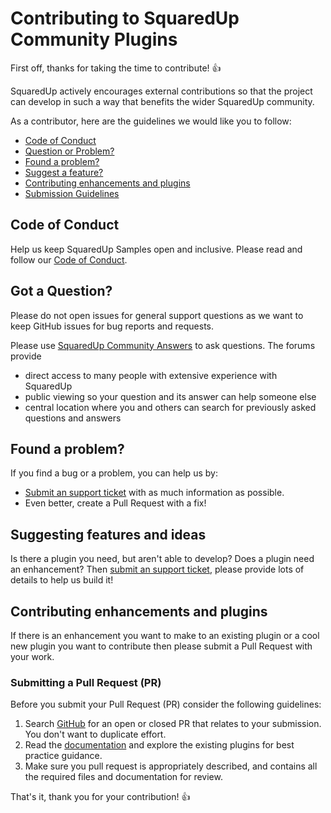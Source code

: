 # Contributing to SquaredUp Community Plugins

First off, thanks for taking the time to contribute! :+1:

SquaredUp actively encourages external contributions so that the project can develop in such a way that benefits the wider SquaredUp community.

As a contributor, here are the guidelines we would like you to follow:

* [Code of Conduct](#coc)
* [Question or Problem?](#question)
* [Found a problem?](#problem)
* [Suggest a feature?](#request)
* [Contributing enhancements and plugins](#contribute)
* [Submission Guidelines](#submit)


## <a name="coc"></a> Code of Conduct

Help us keep SquaredUp Samples open and inclusive.
Please read and follow our [Code of Conduct](CODE_OF_CONDUCT.md).

## <a name="question"></a> Got a Question?

Please do not open issues for general support questions as we want to keep GitHub issues for bug reports and requests. 

Please use [SquaredUp Community Answers](https://community.squaredup.com) to ask questions. The forums provide

* direct access to many people with extensive experience with SquaredUp
* public viewing so your question and its answer can help someone else
* central location where you and others can search for previously asked questions and answers

## <a name="problem"></a>Found a problem?
If you find a bug or a problem, you can help us by:

* [Submit an support ticket](https://docs.squaredup.com/submit-ticket) with as much information as possible.
* Even better, create a Pull Request with a fix!

## <a name="request"></a> Suggesting features and ideas
Is there a plugin you need, but aren't able to develop? Does a plugin need an enhancement? Then [submit an support ticket](https://docs.squaredup.com/submit-ticket), please provide lots of details to help us build it!

## <a name="contribute"></a>Contributing enhancements and plugins
If there is an enhancement you want to make to an existing plugin or a cool new plugin you want to contribute then please submit a Pull Request with your work.

### <a name="submit"></a> Submitting a Pull Request (PR)
Before you submit your Pull Request (PR) consider the following guidelines:

1. Search [GitHub](pulls) for an open or closed PR that relates to your submission. You don't want to duplicate effort.
2. Read the [documentation](README.md) and explore the existing plugins for best practice guidance.
3. Make sure you pull request is appropriately described, and contains all the required files and documentation for review.

That's it, thank you for your contribution! :+1:
